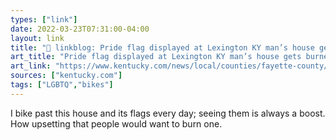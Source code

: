 ```yaml
---
types: ["link"]
date: 2022-03-23T07:31:00-04:00
layout: link
title: "🔗 linkblog: Pride flag displayed at Lexington KY man’s house gets burned | Lexington Herald Leader'"
art_title: "Pride flag displayed at Lexington KY man’s house gets burned | Lexington Herald Leader"
art_link: "https://www.kentucky.com/news/local/counties/fayette-county/article259676075.html"
sources: ["kentucky.com"]
tags: ["LGBTQ","bikes"]
---
```

I bike past this house and its flags every day; seeing them is always a boost. How upsetting that people would want to burn one.
